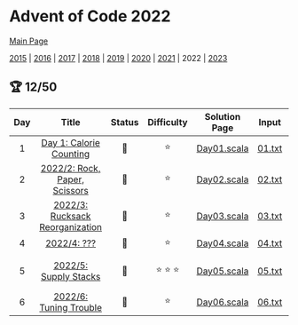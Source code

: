 

# Advent of Code 2022

[Main Page](https://adventofcode.com/2022)

[2015](/src/main/scala/advent_of_scala/year_2015/README.md) | [2016](/src/main/scala/advent_of_scala/year_2016/README.md) | [2017](/src/main/scala/advent_of_scala/year_2017/README.md) | [2018](/src/main/scala/advent_of_scala/year_2018/README.md) | [2019](/src/main/scala/advent_of_scala/year_2019/README.md) | [2020](/src/main/scala/advent_of_scala/year_2020/README.md) | [2021](/src/main/scala/advent_of_scala/year_2021/README.md) | 2022 | [2023](/src/main/scala/advent_of_scala/year_2023/README.md)

## :trophy: 12/50


| Day | Title | Status | Difficulty | Solution Page | Input | Test Page | Answer | Tags | 
| :---: | :------: | :---: | :---: | :---: | :---: | :---: | :---: | :---: |
| 1 | [Day 1: Calorie Counting](https://adventofcode.com/2022/day/1) | :1st_place_medal: | :star:  | [Day01.scala](/src/main/scala/advent_of_scala/year_2022/Day01.scala) | [01.txt](/src/main/resources/inputs/2022/01.txt) | [Day01Suite.scala](/src/test/scala/advent_of_scala/year_2022/Day01Suite.scala) | (70_720, 207_148) | priority-queue |
| 2 | [2022/2: Rock, Paper, Scissors](https://adventofcode.com/2022/day/2) | :1st_place_medal: | :star:  | [Day02.scala](/src/main/scala/advent_of_scala/year_2022/Day02.scala) | [02.txt](/src/main/resources/inputs/2022/02.txt) | [Day02Suite.scala](/src/test/scala/advent_of_scala/year_2022/Day02Suite.scala) | (12_645, 11_756) | lookup-table |
| 3 | [2022/3: Rucksack Reorganization](https://adventofcode.com/2022/day/3) | :1st_place_medal: | :star:  | [Day03.scala](/src/main/scala/advent_of_scala/year_2022/Day03.scala) | [03.txt](/src/main/resources/inputs/2022/03.txt) | [Day03Suite.scala](/src/test/scala/advent_of_scala/year_2022/Day03Suite.scala) | (8233, 2821) | group |
| 4 | [2022/4: ???](https://adventofcode.com/2022/day/4) | :1st_place_medal: | :star:  | [Day04.scala](/src/main/scala/advent_of_scala/year_2022/Day04.scala) | [04.txt](/src/main/resources/inputs/2022/04.txt) | [Day04Suite.scala](/src/test/scala/advent_of_scala/year_2022/Day04Suite.scala) | (518, 909) | range |
| 5 | [2022/5: Supply Stacks](https://adventofcode.com/2022/day/5) | :1st_place_medal: | :star: :star: :star:  | [Day05.scala](/src/main/scala/advent_of_scala/year_2022/Day05.scala) | [05.txt](/src/main/resources/inputs/2022/05.txt) | [Day05Suite.scala](/src/test/scala/advent_of_scala/year_2022/Day05Suite.scala) | ("VPCDMSLWJ", "TPWCGNCCG") | parse-heavy,stack,linked-list,string-result |
| 6 | [2022/6: Tuning Trouble](https://adventofcode.com/2022/day/6) | :1st_place_medal: | :star:  | [Day06.scala](/src/main/scala/advent_of_scala/year_2022/Day06.scala) | [06.txt](/src/main/resources/inputs/2022/06.txt) | [Day06Suite.scala](/src/test/scala/advent_of_scala/year_2022/Day06Suite.scala) | (1651, 3837) | sliding-window |
